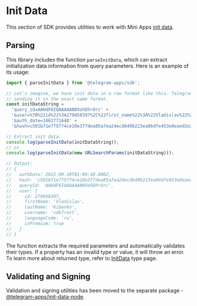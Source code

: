 # Init Data

This section of SDK provides utilities to work with Mini
Apps [init data](../../../platform/init-data.md).

## Parsing

This library includes the function `parseInitData`, which can extract initialization data
information from query parameters. Here is an example of its usage:

```typescript
import { parseInitData } from '@telegram-apps/sdk';

// Let's imagine, we have init data in a raw format like this. Telegram application is
// sending it in the exact same format.
const initDataString =
  'query_id=AAHdF6IQAAAAAN0XohDhrOrc' +
  '&user=%7B%22id%22%3A279058397%2C%22first_name%22%3A%22Vladislav%22%2C%22last_name%22%3A%22Kibenko%22%2C%22username%22%3A%22vdkfrost%22%2C%22language_code%22%3A%22ru%22%2C%22is_premium%22%3Atrue%7D' +
  '&auth_date=1662771648' +
  '&hash=c501b71e775f74ce10e377dea85a7ea24ecd640b223ea86dfe453e0eaed2e2b2';

// Extract init data.
console.log(parseInitData(initDataString));
// or
console.log(parseInitData(new URLSearchParams(initDataString)));

// Output:
// {
//   authDate: 2022-09-10T01:00:48.000Z,
//   hash: 'c501b71e775f74ce10e377dea85a7ea24ecd640b223ea86dfe453e0eaed2e2b2',
//   queryId: 'AAHdF6IQAAAAAN0XohDhrOrc',
//   user: {
//     id: 279058397,
//     firstName: 'Vladislav',
//     lastName: 'Kibenko',
//     username: 'vdkfrost',
//     languageCode: 'ru',
//     isPremium: true
//   }
// }
```

The function extracts the required parameters and automatically validates their types. If a property
has an invalid type or value, it will throw an error. To learn more about returned type, refer
to [InitData](init-data/init-data.md) type page.

## Validating and Signing

Validation and signing utilities has been moved to the separate
package - [@telegram-apps/init-data-node](../../telegram-apps-init-data-node).
